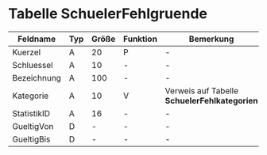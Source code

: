 # Tabelle SchuelerFehlgruende


| Feldname    | Typ | Größe | Funktion | Bemerkung                                |
|-------------|-----|-------|----------|------------------------------------------|
| Kuerzel     | A   | 20    | P        | -                                        |
| Schluessel  | A   | 10    | -        | -                                        |
| Bezeichnung | A   | 100   | -        | -                                        |
| Kategorie   | A   | 10    | V        | Verweis auf Tabelle **SchuelerFehlkategorien** |
| StatistikID | A   | 16    | -        | -                                        |
| GueltigVon  | D   | -     | -        | -                                        |
| GueltigBis  | D   | -     | -        | -                                        |

